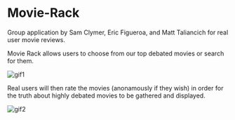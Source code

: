 # Movie-Rack
Group application by Sam Clymer, Eric Figueroa, and Matt Taliancich for real user movie reviews.

Movie Rack allows users to choose from our top debated movies or search for them.

![gif1](assets/images/gif1.gif?raw=true "gif1")

Real users will then rate the movies (anonamously if they wish) in order for the truth about highly debated movies to be gathered and displayed.

![gif2](assets/images/gif2.gif?raw=true "gif2")
